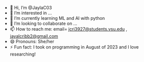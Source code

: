 - 👋 Hi, I’m @JaylaC03
- 👀 I’m interested in ...
- 🌱 I’m currently learning ML and AI with python
- 💞️ I’m looking to collaborate on ...
- 📫 How to reach me: email= jcri3927@students.vsu.edu , jayalcribb2@gmail.com
- 😄 Pronouns: She/her
- ⚡ Fun fact: I took on programming in August of 2023 and I love researching!

<!---
JaylaC03/JaylaC03 is a ✨ special ✨ repository because its `README.md` (this file) appears on your GitHub profile.
You can click the Preview link to take a look at your changes.
--->
